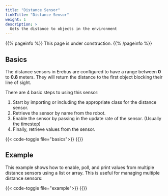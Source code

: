 ```yaml
---
title: "Distance Sensor"
linkTitle: "Distance Sensor"
weight: 1
description: >
  Gets the distance to objects in the environment
---
```


{{% pageinfo %}}
This page is under construction.
{{% /pageinfo %}}

## Basics

The distance sensors in Erebus are configured to have a range between <b>0 </b>to <b>0.8 </b>meters. They will return the distance to the first object blocking their line of sight.

There are 4 basic steps to using this sensor:

1. Start by importing or including the appropriate class for the distance sensor.
2. Retrieve the sensor by name from the robot.
3. Enable the sensor by passing in the update rate of the sensor. (Usually the timestep) 
4. Finally, retrieve values from the sensor.

{{< code-toggle file="basics">}}
{{</code-toggle>}}


## Example

This example shows how to enable, poll, and print values from multiple distance sensors using a list or array. This is useful for managing multiple distance sensors:

{{< code-toggle file="example">}}
{{</code-toggle>}}